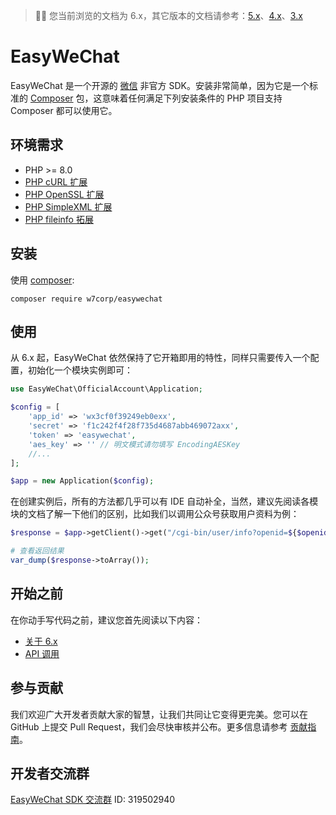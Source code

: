 > 👋🏼 您当前浏览的文档为 6.x，其它版本的文档请参考：[5.x](/docs/5.x)、[4.x](/docs/4.x)、[3.x](/docs/3.x)

# EasyWeChat

EasyWeChat 是一个开源的 [微信](http://www.wechat.com) 非官方 SDK。安装非常简单，因为它是一个标准的 [Composer](https://getcomposer.org/) 包，这意味着任何满足下列安装条件的 PHP 项目支持 Composer 都可以使用它。

## 环境需求

- PHP >= 8.0
- [PHP cURL 扩展](http://php.net/manual/en/book.curl.php)
- [PHP OpenSSL 扩展](http://php.net/manual/en/book.openssl.php)
- [PHP SimpleXML 扩展](http://php.net/manual/en/book.simplexml.php)
- [PHP fileinfo 拓展](http://php.net/manual/en/book.fileinfo.php)

## 安装

使用 [composer](http://getcomposer.org/):

```shell
composer require w7corp/easywechat
```

## 使用

从 6.x 起，EasyWeChat 依然保持了它开箱即用的特性，同样只需要传入一个配置，初始化一个模块实例即可：

```php
use EasyWeChat\OfficialAccount\Application;

$config = [
    'app_id' => 'wx3cf0f39249eb0exx',
    'secret' => 'f1c242f4f28f735d4687abb469072axx',
    'token' => 'easywechat',
    'aes_key' => '' // 明文模式请勿填写 EncodingAESKey
    //...
];

$app = new Application($config);
```

在创建实例后，所有的方法都几乎可以有 IDE 自动补全，当然，建议先阅读各模块的文档了解一下他们的区别，比如我们以调用公众号获取用户资料为例：

```php
$response = $app->getClient()->get("/cgi-bin/user/info?openid=${$openid}&lang=zh_CN");

# 查看返回结果
var_dump($response->toArray());
```

## 开始之前

在你动手写代码之前，建议您首先阅读以下内容：

- [关于 6.x](introduction.md)
- [API 调用](client.md)

## 参与贡献

我们欢迎广大开发者贡献大家的智慧，让我们共同让它变得更完美。您可以在 GitHub 上提交 Pull Request，我们会尽快审核并公布。更多信息请参考 [贡献指南](contributing.md)。

## 开发者交流群

[EasyWeChat SDK 交流群](http://shang.qq.com/wpa/qunwpa?idkey=b4dcf3ec51a7e8c3c3a746cf450ce59895e5c4ec4fbcb0f80c2cd97c3c6e63e9) ID: 319502940
